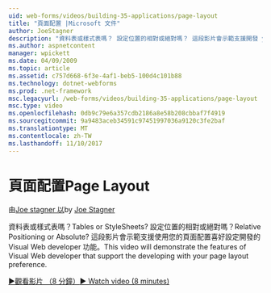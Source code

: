 ```yaml
---
uid: web-forms/videos/building-35-applications/page-layout
title: "頁面配置 |Microsoft 文件"
author: JoeStagner
description: "資料表或樣式表嗎？ 設定位置的相對或絕對嗎？ 這段影片會示範支援開發 yo Visual Web developer 的功能..."
ms.author: aspnetcontent
manager: wpickett
ms.date: 04/09/2009
ms.topic: article
ms.assetid: c757d668-6f3e-4af1-beb5-100d4c101b88
ms.technology: dotnet-webforms
ms.prod: .net-framework
msc.legacyurl: /web-forms/videos/building-35-applications/page-layout
msc.type: video
ms.openlocfilehash: 0db9c79e6a357cdb2186a8e58b208cbbaf7f4919
ms.sourcegitcommit: 9a9483aceb34591c97451997036a9120c3fe2baf
ms.translationtype: MT
ms.contentlocale: zh-TW
ms.lasthandoff: 11/10/2017
---
```

<a name="page-layout"></a><span data-ttu-id="6b000-105">頁面配置</span><span class="sxs-lookup"><span data-stu-id="6b000-105">Page Layout</span></span>
====================
<span data-ttu-id="6b000-106">由[Joe stagner 以](https://github.com/JoeStagner)</span><span class="sxs-lookup"><span data-stu-id="6b000-106">by [Joe Stagner](https://github.com/JoeStagner)</span></span>

<span data-ttu-id="6b000-107">資料表或樣式表嗎？</span><span class="sxs-lookup"><span data-stu-id="6b000-107">Tables or StyleSheets?</span></span> <span data-ttu-id="6b000-108">設定位置的相對或絕對嗎？</span><span class="sxs-lookup"><span data-stu-id="6b000-108">Relative Positioning or Absolute?</span></span> <span data-ttu-id="6b000-109">這段影片會示範支援使用您的頁面配置喜好設定開發的 Visual Web developer 功能。</span><span class="sxs-lookup"><span data-stu-id="6b000-109">This video will demonstrate the features of Visual Web developer that support the developing with your page layout preference.</span></span>

[<span data-ttu-id="6b000-110">&#9654;觀看影片 （8 分鐘）</span><span class="sxs-lookup"><span data-stu-id="6b000-110">&#9654; Watch video (8 minutes)</span></span>](https://channel9.msdn.com/Blogs/ASP-NET-Site-Videos/page-layout)
